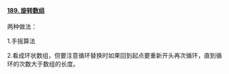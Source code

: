 #### [189. 旋转数组](https://leetcode-cn.com/problems/rotate-array/)

两种做法：

1.手摇算法

2.看成环状数组，但要注意循环替换时如果回到起点要重新开头再次循环，直到循环的次数大于数组的长度。


